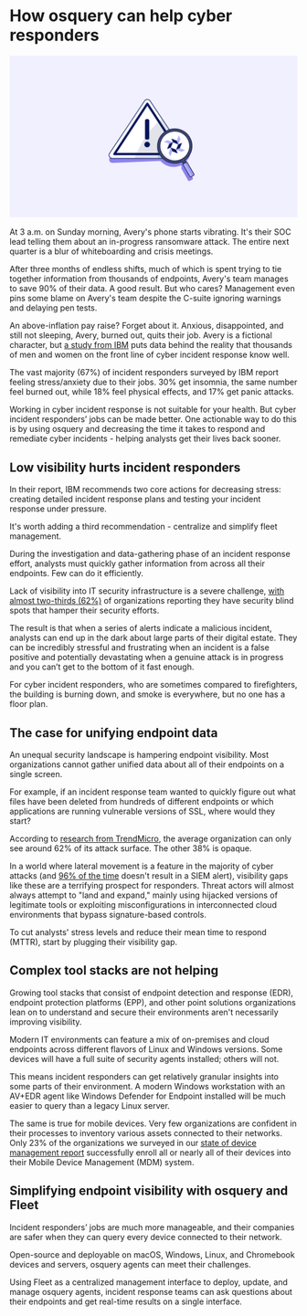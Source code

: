 # How osquery can help cyber responders

![How osquery can help cyber responders](../website/assets/images/articles/osquery-for-cyber-responders-1600x900@2x.png)

At 3 a.m. on Sunday morning, Avery's phone starts vibrating. It's their SOC lead telling them about an in-progress ransomware attack. The entire next quarter is a blur of whiteboarding and crisis meetings. 

After three months of endless shifts, much of which is spent trying to tie together information from thousands of endpoints, Avery's team manages to save 90% of their data. A good result. But who cares? Management even pins some blame on Avery's team despite the C-suite ignoring warnings and delaying pen tests. 

An above-inflation pay raise? Forget about it. Anxious, disappointed, and still not sleeping, Avery, burned out, quits their job. Avery is a fictional character, but [a study from IBM](https://newsroom.ibm.com/2022-10-03-New-IBM-Study-Finds-Cybersecurity-Incident-Responders-Have-Strong-Sense-of-Service-as-Threats-Cross-Over-to-Physical-World) puts data behind the reality that thousands of men and women on the front line of cyber incident response know well. 

The vast majority (67%) of incident responders surveyed by IBM report feeling stress/anxiety due to their jobs. 30% get insomnia, the same number feel burned out, while 18% feel physical effects, and 17% get panic attacks. 

Working in cyber incident response is not suitable for your health. But cyber incident responders’ jobs can be made better. One actionable way to do this is by using osquery and decreasing the time it takes to respond and remediate cyber incidents - helping analysts get their lives back sooner. 


## Low visibility hurts incident responders 

In their report, IBM recommends two core actions for decreasing stress: creating detailed incident response plans and testing your incident response under pressure.

It's worth adding a third recommendation - centralize and simplify fleet management. 

During the investigation and data-gathering phase of an incident response effort, analysts must quickly gather information from across all their endpoints. Few can do it efficiently. 

Lack of visibility into IT security infrastructure is a severe challenge, [with almost two-thirds (62%)](https://www.intelligentciso.com/2022/06/13/global-organisations-concerned-digital-attack-surface-is-spiralling-out-of-control/#:~:text=Visibility%20challenges%20appear%20to%20be,cited%20as%20the%20most%20opaque.) of organizations reporting they have security blind spots that hamper their security efforts. 

The result is that when a series of alerts indicate a malicious incident, analysts can end up in the dark about large parts of their digital estate. They can be incredibly stressful and frustrating when an incident is a false positive and potentially devastating when a genuine attack is in progress and you can’t get to the bottom of it fast enough. 

For cyber incident responders, who are sometimes compared to firefighters, the building is burning down, and smoke is everywhere, but no one has a floor plan. 


## The case for unifying endpoint data

An unequal security landscape is hampering endpoint visibility. Most organizations cannot gather unified data about all of their endpoints on a single screen. 

For example, if an incident response team wanted to quickly figure out what files have been deleted from hundreds of different endpoints or which applications are running vulnerable versions of SSL, where would they start? 

According to [research from TrendMicro](https://www.intelligentciso.com/2022/06/13/global-organisations-concerned-digital-attack-surface-is-spiralling-out-of-control/#:~:text=Visibility%20challenges%20appear%20to%20be,cited%20as%20the%20most%20opaque.), the average organization can only see around 62% of its attack surface. The other 38% is opaque.

In a world where lateral movement is a feature in the majority of cyber attacks (and [96% of the time](https://www.intelligentciso.com/2021/04/09/expert-says-cisos-need-to-take-lateral-movement-seriously/) doesn't result in a SIEM alert), visibility gaps like these are a terrifying prospect for responders. Threat actors will almost always attempt to "land and expand," mainly using hijacked versions of legitimate tools or exploiting misconfigurations in interconnected cloud environments that bypass signature-based controls.

To cut analysts' stress levels and reduce their mean time to respond (MTTR), start by plugging their visibility gap. 


## Complex tool stacks are not helping

Growing tool stacks that consist of endpoint detection and response (EDR), endpoint protection platforms (EPP), and other point solutions organizations lean on to understand and secure their environments aren't necessarily improving visibility. 

Modern IT environments can feature a mix of on-premises and cloud endpoints across different flavors of Linux and Windows versions. Some devices will have a full suite of security agents installed; others will not. 

This means incident responders can get relatively granular insights into some parts of their environment. A modern Windows workstation with an AV+EDR agent like Windows Defender for Endpoint installed will be much easier to query than a legacy Linux server. 

The same is true for mobile devices. Very few organizations are confident in their processes to inventory various assets connected to their networks. Only 23% of the organizations we surveyed in our [state of device management report](https://fleetdm.com/reports/state-of-device-management) successfully enroll all or nearly all of their devices into their Mobile Device Management (MDM) system. 


## Simplifying endpoint visibility with osquery and Fleet

Incident responders’ jobs are much more manageable, and their companies are safer when they can query every device connected to their network. 

Open-source and deployable on macOS, Windows, Linux, and Chromebook devices and servers, osquery agents can meet their challenges.

Using Fleet as a centralized management interface to deploy, update, and manage osquery agents, incident response teams can ask questions about their endpoints and get real-time results on a single interface. 


<meta name="category" value="security">
<meta name="authorFullName" value="JD Strong">
<meta name="authorGitHubUsername" value="spokanemac">
<meta name="publishedOn" value="2023-11-02">
<meta name="articleTitle" value="How osquery can help cyber responders.">
<meta name="articleImageUrl" value="../website/assets/images/articles/osquery-for-cyber-responders-1600x900@2x.png">
